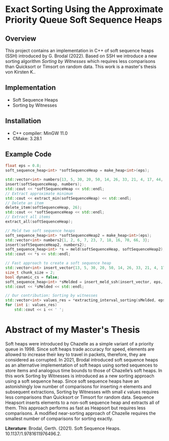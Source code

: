 # Exact Sorting Using the Approximate Priority Queue Soft Sequence Heaps

## Overview
This project contains an implementation in C++ of soft sequence heaps (SSH) introduced by G. Brodal (2022). 
Based on SSH we introduce a new sorting algorithm *Sorting by Witnesses* which requires less comparisons than Quicksort 
or Timsort on random data.
This work is a master's thesis von Kirsten K..

## Implementation
* Soft Sequence Heaps
* Sorting by Witnesses

## Installation
* C++ compiler: MinGW 11.0
* CMake: 3.28.1

## Example Code
```c++
float eps = 0.8;
soft_sequence_heap<int> *softSequenceHeap = make_heap<int>(eps);

std::vector<int> numbers{13, 5, 30, 20, 50, 14, 26, 33, 21, 4, 17, 44, 23, 9, 11};
insert(softSequenceHeap, numbers);
std::cout << *softSequenceHeap << std::endl;
// Extract approximate minimum
std::cout << extract_min(softSequenceHeap) << std::endl;
// Delete an item
delete_item(softSequenceHeap, 26);
std::cout << *softSequenceHeap << std::endl;
// Extract all items
extract_all(softSequenceHeap);

// Meld two soft sequence heaps
soft_sequence_heap<int> *softSequenceHeap2 = make_heap<int>(eps);
std::vector<int> numbers2{1, 2, 6, 7, 23, 7, 18, 16, 70, 66, 3};
insert(softSequenceHeap2, numbers2);
soft_sequence_heap<int> *s = meld(softSequenceHeap, softSequenceHeap2);
std::cout << *s << std::endl;

// Fast approach to create a soft sequence heap
std::vector<int> insert_vector{13, 5, 30, 20, 50, 14, 26, 33, 21, 4, 17, 44, 23, 9};
size_t chunk_size = 2;
bool dynamic_cs = false;
soft_sequence_heap<int> *sMelded = insert_meld_ssh(insert_vector, eps, chunk_size, dynamic_cs);
std::cout << *sMelded << std::endl;

// Our contribution: Sorting by witnesses
std::vector<int> values_res = *extracting_interval_sorting(sMelded, eps, insert_vector.size());
for (int i: values_res)
	std::cout << i << ' ';
```

# Abstract of my Master's Thesis
Soft heaps were introduced by Chazelle as a simple variant of a priority queue in 1998. 
Since soft heaps trade accuracy for speed, elements are allowed to increase their key to travel in packets, therefore, 
they are considered as corrupted. In 2021, Brodal introduced soft sequence heaps as an alternative implementation of 
soft heaps using sorted sequences to store items and analogous time bounds to those of Chazelle’s soft heaps. 
In this work Sorting by Witnesses is introduced as a new sorting approach using a soft sequence heap. 
Since soft sequence heaps have an astonishingly low number of comparisons for inserting *n* elements and subsequent 
extractions, Sorting by Witnesses with small $\epsilon$ values requires less comparisons than Quicksort or 
Timsort for random data. Sequence Heapsort inserts elements to a non-soft sequence heap and extracts all of them. 
This approach performs as fast as Heapsort but requires less comparisons. A modified near-sorting approach of Chazelle 
requires the smallest number of comparisons for sorting exactly.

**Literature**: Brodal, Gerth. (2021). Soft Sequence Heaps. 10.1137/1.9781611976496.2. 